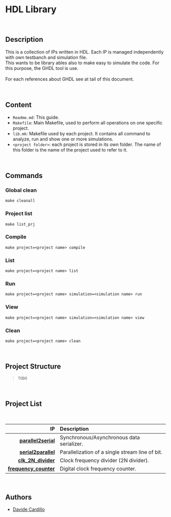 HDL Library
===============================================================================

<br/>

Description
-------------------------------------------------------------------------------
This is a collection of IPs written in HDL. Each IP is managed independently with own testbanch and simulation file. <br/>
This wants to be library ables also to make easy to simulate the code. For this purpose, the GHDL tool is use. <br/>
<br/>
For each references about GHDL see at tail of this document.

<br/>

Content
-------------------------------------------------------------------------------
- ``Readme.md``: This guide.
-  ``Makefile``: Main Makefile, used to perform all operations on one specific project.
- ``lib.mk``: Makefile used by each project. It contains all command to analyze, run and show one or more simulations.
- ``<project folder>``: each project is stored in its own folder. The name of this folder is the name of the project used to refer to it.


<br/>

Commands
-------------------------------------------------------------------------------

### Global clean
```
make cleanall
```

### Project list
```
make list_prj
```

### Compile
```
make project=<project name> compile 
```

### List
```
make project=<project name> list 
```

### Run
```
make project=<project name> simulation=<simulation name> run
```

### View
```
make project=<project name> simulation=<simulation name> view
```

### Clean
```
make project=<project name> clean
```

<br/>

Project Structure
-------------------------------------------------------------------------------
>``TODO``

<br/>

Project List
-------------------------------------------------------------------------------
<br/>

|                                                   IP | Description                                     |
| ---------------------------------------------------: | :---------------------------------------------- |
|     [**parallel2serial**](parallel2serial/README.md) | Synchronous/Asynchronous data serializer.       |
|     [**serial2parallel**](serial2parallel/README.md) | Parallelization of a single stream line of bit. |
|       [**clk_2N_divider**](clk_2N_divider/README.md) | Clock frequency divider (2N divider).           |
| [**frequency_counter**](frequency_counter/README.md) | Digital clock frequency counter.                |



<br/>

Authors
-------------------------------------------------------------------------------
- [Davide Cardillo](https://github.com/DavBoot01)
